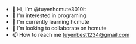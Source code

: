 - 👋 Hi, I’m @tuyenhcmute3010it
- 👀 I’m interested in programing
- 🌱 I’m currently learning hcmute
- 💞️ I’m looking to collaborate on hcmute
- 📫 How to reach me tuyenbest1234@gmail.com

<!---
tuyenhcmute3010it/tuyenhcmute3010it is a ✨ special ✨ repository because its `README.md` (this file) appears on your GitHub profile.
You can click the Preview link to take a look at your changes.
--->
